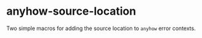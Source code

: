 # anyhow-source-location

Two simple macros for adding the source location to `anyhow` error contexts.
